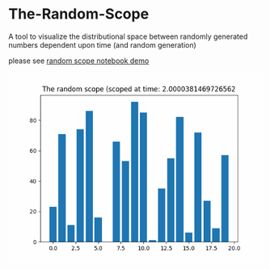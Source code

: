 # The-Random-Scope
A tool to visualize the distributional space between randomly generated numbers dependent upon time (and random generation)



please see 
[random scope notebook demo](the-random-scope.ipynb)

![demo](scoped.gif)
